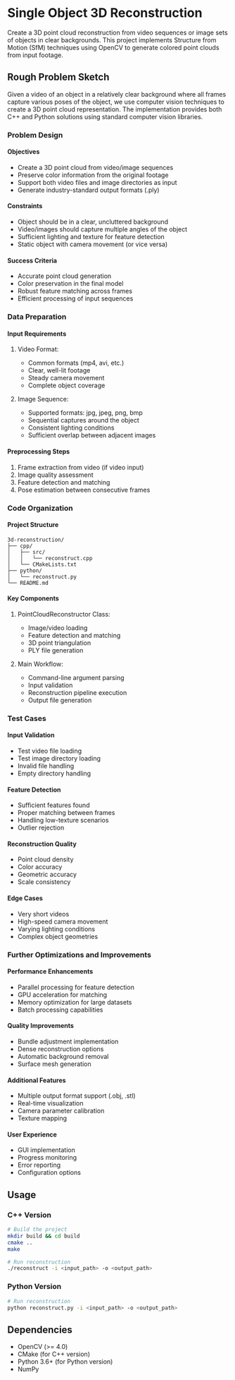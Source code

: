 # Single Object 3D Reconstruction

Create a 3D point cloud reconstruction from video sequences or image sets of objects in clear backgrounds. This project implements Structure from Motion (SfM) techniques using OpenCV to generate colored point clouds from input footage.

## Rough Problem Sketch

Given a video of an object in a relatively clear background where all frames capture various poses of the object, we use computer vision techniques to create a 3D point cloud representation. The implementation provides both C++ and Python solutions using standard computer vision libraries.

### Problem Design

#### Objectives
- Create a 3D point cloud from video/image sequences
- Preserve color information from the original footage
- Support both video files and image directories as input
- Generate industry-standard output formats (.ply)

#### Constraints
- Object should be in a clear, uncluttered background
- Video/images should capture multiple angles of the object
- Sufficient lighting and texture for feature detection
- Static object with camera movement (or vice versa)

#### Success Criteria
- Accurate point cloud generation
- Color preservation in the final model
- Robust feature matching across frames
- Efficient processing of input sequences

### Data Preparation

#### Input Requirements
1. Video Format:
   - Common formats (mp4, avi, etc.)
   - Clear, well-lit footage
   - Steady camera movement
   - Complete object coverage

2. Image Sequence:
   - Supported formats: jpg, jpeg, png, bmp
   - Sequential captures around the object
   - Consistent lighting conditions
   - Sufficient overlap between adjacent images

#### Preprocessing Steps
1. Frame extraction from video (if video input)
2. Image quality assessment
3. Feature detection and matching
4. Pose estimation between consecutive frames

### Code Organization

#### Project Structure
```
3d-reconstruction/
├── cpp/
│   ├── src/
│   │   └── reconstruct.cpp
│   └── CMakeLists.txt
├── python/
│   └── reconstruct.py
└── README.md
```

#### Key Components
1. PointCloudReconstructor Class:
   - Image/video loading
   - Feature detection and matching
   - 3D point triangulation
   - PLY file generation

2. Main Workflow:
   - Command-line argument parsing
   - Input validation
   - Reconstruction pipeline execution
   - Output file generation

### Test Cases

#### Input Validation
- Test video file loading
- Test image directory loading
- Invalid file handling
- Empty directory handling

#### Feature Detection
- Sufficient features found
- Proper matching between frames
- Handling low-texture scenarios
- Outlier rejection

#### Reconstruction Quality
- Point cloud density
- Color accuracy
- Geometric accuracy
- Scale consistency

#### Edge Cases
- Very short videos
- High-speed camera movement
- Varying lighting conditions
- Complex object geometries

### Further Optimizations and Improvements

#### Performance Enhancements
- Parallel processing for feature detection
- GPU acceleration for matching
- Memory optimization for large datasets
- Batch processing capabilities

#### Quality Improvements
- Bundle adjustment implementation
- Dense reconstruction options
- Automatic background removal
- Surface mesh generation

#### Additional Features
- Multiple output format support (.obj, .stl)
- Real-time visualization
- Camera parameter calibration
- Texture mapping

#### User Experience
- GUI implementation
- Progress monitoring
- Error reporting
- Configuration options

## Usage

### C++ Version
```bash
# Build the project
mkdir build && cd build
cmake ..
make

# Run reconstruction
./reconstruct -i <input_path> -o <output_path>
```

### Python Version
```bash
# Run reconstruction
python reconstruct.py -i <input_path> -o <output_path>
```

## Dependencies
- OpenCV (>= 4.0)
- CMake (for C++ version)
- Python 3.6+ (for Python version)
- NumPy
